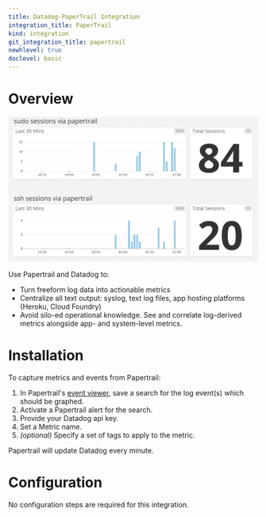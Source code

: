 ```yaml
---
title: Datadog-PaperTrail Integration
integration_title: PaperTrail
kind: integration
git_integration_title: papertrail
newhlevel: true
doclevel: basic
---
```

# Overview

![Papertrail example](/static/images/papertrailexample.png)

Use Papertrail and Datadog to:

  * Turn freeform log data into actionable metrics
  * Centralize all text output: syslog, text log files, app hosting platforms (Heroku, Cloud Foundry)
  * Avoid silo-ed operational knowledge. See and correlate log-derived metrics alongside app- and system-level metrics.

# Installation

To capture metrics and events from Papertrail:

1.  In Papertrail's [event viewer](https://papertrailapp.com/tour/viewer), save a search for the log event(s) which should be graphed.
1.  Activate a Papertrail alert for the search.
1.  Provide your Datadog api key.
1.  Set a Metric name.
1.  *(optional)* Specify a set of tags to apply to the metric.

Papertrail will update Datadog every minute.

# Configuration

No configuration steps are required for this integration.

